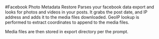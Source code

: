 #Facebook Photo Metadata Restore
Parses your facebook data export and looks for photos and videos in your posts. It grabs the post date, and IP address and adds it to the media files downloaded. GeoIP lookup is performed to extract coordinates to append to the media files. 

Media files are then stored in export directory per the prompt. 